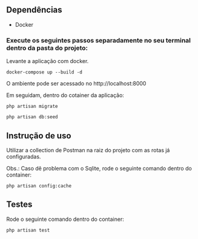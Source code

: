## Dependências

- Docker

### Execute os seguintes passos separadamente no seu terminal dentro da pasta do projeto:

Levante a aplicação com docker.

`docker-compose up --build -d`

O ambiente pode ser acessado no http://localhost:8000

Em seguidam, dentro do cotainer da aplicação:

`php artisan migrate`

`php artisan db:seed`

## Instrução de uso

Utilizar a collection de Postman na raiz do projeto com as rotas já configuradas.

Obs.: Caso dê problema com o Sqlite, rode o seguinte comando dentro do container:

`php artisan config:cache`

## Testes

Rode o seguinte comando dentro do container:

`php artisan test`